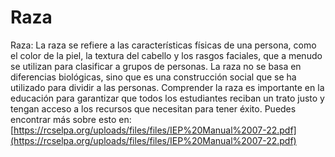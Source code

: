 # Raza
Raza: La raza se refiere a las características físicas de una persona, como el color de la piel, la textura del cabello y los rasgos faciales, que a menudo se utilizan para clasificar a grupos de personas. La raza no se basa en diferencias biológicas, sino que es una construcción social que se ha utilizado para dividir a las personas. Comprender la raza es importante en la educación para garantizar que todos los estudiantes reciban un trato justo y tengan acceso a los recursos que necesitan para tener éxito.
Puedes encontrar más sobre esto en: [https://rcselpa.org/uploads/files/files/IEP%20Manual%2007-22.pdf](https://rcselpa.org/uploads/files/files/IEP%20Manual%2007-22.pdf)